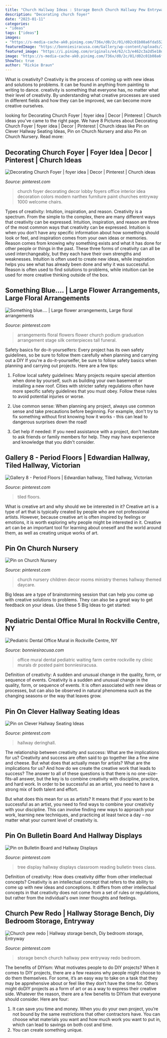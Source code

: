 ```yaml
---
title: "Church Hallway Ideas : Storage Bench Church Hallway Pew Entryway Redo Bedroom"
description: "Decorating church foyer"
date: "2023-01-11"
categories:
- "ideas"
tags: ["ideas"]
images:
- "https://s-media-cache-ak0.pinimg.com/736x/d0/2c/01/d02c01b08a6fda55259cb5240124d108.jpg"
featuredImage: "https://bonniesiracusa.com/Gallery/wp-content/uploads/2013/05/Farm-mural-for-waiting-room-of-Dr.-Kunkens-office.-Front-view.-1024x631.jpg"
featured_image: "https://i.pinimg.com/originals/e4/62/c3/e462c3a2d5e18d916d0889f7d1dbc7b4.jpg"
image: "https://s-media-cache-ak0.pinimg.com/736x/d0/2c/01/d02c01b08a6fda55259cb5240124d108.jpg"
ShowToc: true
author: "Rickie Braun"
---
```



What is creativity?
Creativity is the process of coming up with new ideas and solutions to problems. It can be found in anything from painting to writing to dance. creativity is something that everyone has, no matter what their level of creativity. By understanding what creative processes are used in different fields and how they can be improved, we can become more creative ourselves.

	

		
looking for Decorating Church Foyer | foyer idea | Decor | Pinterest | Church ideas you've came to the right page. We have 8 Pictures about Decorating Church Foyer | foyer idea | Decor | Pinterest | Church ideas like Pin on Clever Hallway Seating Ideas, Pin on Church Nursery and also Pin on Church Nursery. Read more:
		
    
## Decorating Church Foyer | Foyer Idea | Decor | Pinterest | Church Ideas

<img loading=lazy src="https://s-media-cache-ak0.pinimg.com/736x/d0/2c/01/d02c01b08a6fda55259cb5240124d108.jpg" onerror="this.onerror=null;this.src='https://tse1.mm.bing.net/th?id=OIP.Zze6yRYotuNhpx0p46CjHQHaFj&amp;pid=15.1';" alt="Decorating Church Foyer | foyer idea | Decor | Pinterest | Church ideas">

_Source: pinterest.com_

>church foyer decorating decor lobby foyers office interior idea decoration colors modern narthex furniture paint churches entryway 1000 welcome chairs. 

	

Types of creativity: Intuition, inspiration, and reason.
Creativity is a spectrum. From the simple to the complex, there are many different ways that creativity can be expressed. Intuition, inspiration, and reason are three of the most common ways that creativity can be expressed. Intuition is when you don’t have any specific information about how something should look or feel, and inspiration comes from your own ideas or memories. Reason comes from knowing why something exists and what it has done for other people or things in the past. These three forms of creativity can all be used interchangeably, but they each have their own strengths and weaknesses. Intuition is often used to create new ideas, while inspiration helps you see what has already been done and why it was successful. Reason is often used to find solutions to problems, while intuition can be used for more creative thinking outside of the box.

    
## Something Blue…. | Large Flower Arrangements, Large Floral Arrangements

<img loading=lazy src="https://i.pinimg.com/originals/0f/67/4a/0f674a9f1513905d8bc33a6c780cc231.jpg" onerror="this.onerror=null;this.src='https://tse2.mm.bing.net/th?id=OIP.bhKDnIdB719mApkNdbSJlwHaLH&amp;pid=15.1';" alt="Something blue…. | Large flower arrangements, Large floral arrangements">

_Source: pinterest.com_

>arrangements floral flowers flower church podium graduation arrangement stage silk centerpieces tall funeral. 

	

Safety basics for do-it-yourselfers: Every project has its own safety guidelines, so be sure to follow them carefully when planning and carrying out a DIY
If you're a do-it-yourselfer, be sure to follow safety basics when planning and carrying out projects. Here are a few tips:
1. Follow local safety guidelines: Many projects require special attention when done by yourself, such as building your own basement or installing a new roof. Cities with stricter safety regulations often have more specific safety guidelines that you must obey. Follow these rules to avoid potential injuries or worse.

2. Use common sense: When planning any project, always use common sense and take precautions before beginning. For example, don't try to fix something without first knowing how it works - this can lead to dangerous surprises down the road!

3. Get help if needed: If you need assistance with a project, don't hesitate to ask friends or family members for help. They may have experience and knowledge that you didn't consider.

    
## Gallery 8 - Period Floors | Edwardian Hallway, Tiled Hallway, Victorian

<img loading=lazy src="https://i.pinimg.com/736x/9a/cf/90/9acf90477ef9fed9c0a4607a0d24e19f.jpg" onerror="this.onerror=null;this.src='https://tse4.mm.bing.net/th?id=OIP.2alO6T2ymM8YpZOoEtCKLwHaJ3&amp;pid=15.1';" alt="Gallery 8 - Period Floors | Edwardian hallway, Tiled hallway, Victorian">

_Source: pinterest.com_

>tiled floors. 

	

What is creative art and why should we be interested in it?
Creative art is a type of art that is typically created by people who are not professional artists. However, because creative art is often inspired by feelings or emotions, it is worth exploring why people might be interested in it. Creative art can be an important tool for learning about oneself and the world around them, as well as creating unique works of art.

    
## Pin On Church Nursery

<img loading=lazy src="https://i.pinimg.com/originals/9c/e2/98/9ce298f032abeda65a4486de6a4bbf96.jpg" onerror="this.onerror=null;this.src='https://tse1.mm.bing.net/th?id=OIP.-S2-nOkWGpZ2uANy4xyZsAHaJ5&amp;pid=15.1';" alt="Pin on Church Nursery">

_Source: pinterest.com_

>church nursery children decor rooms ministry themes hallway themed daycare. 

	

Big Ideas are a type of brainstorming session that can help you come up with creative solutions to problems. They can also be a great way to get feedback on your ideas. Use these 5 Big Ideas to get started: 

    
## Pediatric Dental Office Mural In Rockville Centre, NY

<img loading=lazy src="https://bonniesiracusa.com/Gallery/wp-content/uploads/2013/05/Farm-mural-for-waiting-room-of-Dr.-Kunkens-office.-Front-view.-1024x631.jpg" onerror="this.onerror=null;this.src='https://tse2.mm.bing.net/th?id=OIP.4VwASfIe8iQvmASjph1DHAHaEk&amp;pid=15.1';" alt="Pediatric Dental Office Mural in Rockville Centre, NY">

_Source: bonniesiracusa.com_

>office mural dental pediatric waiting farm centre rockville ny clinic murals dr posted paint bonniesiracusa. 

	

Definition of creativity: A sudden and unusual change in the quality, form, or sequence of events.
Creativity is a sudden and unusual change in the quality, form, or sequence of events. It is often associated with new ideas or processes, but can also be observed in natural phenomena such as the changing seasons or the way that leaves grow.

    
## Pin On Clever Hallway Seating Ideas

<img loading=lazy src="https://i.pinimg.com/originals/e4/62/c3/e462c3a2d5e18d916d0889f7d1dbc7b4.jpg" onerror="this.onerror=null;this.src='https://tse4.mm.bing.net/th?id=OIP.buNz_-nDlrxqNBoYfHRohwHaLH&amp;pid=15.1';" alt="Pin on Clever Hallway Seating Ideas">

_Source: pinterest.com_

>hallway deringhall. 

	

The relationship between creativity and success: What are the implications for us?
Creativity and success are often said to go together like a fine wine and cheese. But what does that actually mean for artists? What are the implications for us? And how do we create the creative work that leads to success?
The answer to all of these questions is that there is no one-size-fits-all answer, but the key is to combine creativity with discipline, practice, and hard work. In order to be successful as an artist, you need to have a strong mix of both talent and effort.

But what does this mean for us as artists? It means that if you want to be successful as an artist, you need to find ways to combine your creativity with your discipline. This can involve finding new ways to approach your work, learning new techniques, and practicing at least twice a day – no matter what your current level of creativity is.

    
## Pin On Bulletin Board And Hallway Displays

<img loading=lazy src="https://i.pinimg.com/originals/03/67/13/036713a6a38c34f6cc1c37eb8194d9c4.jpg" onerror="this.onerror=null;this.src='https://tse2.mm.bing.net/th?id=OIP.jJgAUaouJeatR-TdxkcUAwHaJ4&amp;pid=15.1';" alt="Pin on Bulletin Board and Hallway Displays">

_Source: pinterest.com_

>tree display hallway displays classroom reading bulletin trees class. 

	

Definition of creativity: How does creativity differ from other intellectual concepts?
Creativity is an intellectual concept that refers to the ability to come up with new ideas and conceptions. It differs from other intellectual concepts in that creativity does not come from a set of rules or regulations, but rather from the individual's own inner thoughts and feelings.

    
## Church Pew Redo | Hallway Storage Bench, Diy Bedroom Storage, Entryway

<img loading=lazy src="https://i.pinimg.com/originals/6e/88/3d/6e883dfbbfcd9f565ac28450adf6b4bc.jpg" onerror="this.onerror=null;this.src='https://tse3.mm.bing.net/th?id=OIP.jf9lkZ0vC2y9e-2GisezSQHaJ4&amp;pid=15.1';" alt="Church pew redo | Hallway storage bench, Diy bedroom storage, Entryway">

_Source: pinterest.com_

>storage bench church hallway pew entryway redo bedroom. 

	

The benefits of DIYism: What motivates people to do DIY projects?
When it comes to DIY projects, there are a few reasons why people might choose to do them themselves. For some, it’s an easy way to take on a task that they may be apprehensive about or feel like they don’t have the time for. Others might doDIY projects as a form of art or as a way to express their creative side. Whatever the reason, there are a few benefits to DIYism that everyone should consider. Here are four: 
1) It can save you time and money. When you do your own project, you’re not bound by the same restrictions that other contractors have. You can choose what materials you want and how much work you want to put in, which can lead to savings on both cost and time. 
2) You can create something unique.

